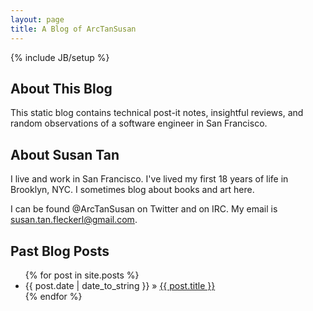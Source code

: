 ```yaml
---
layout: page
title: A Blog of ArcTanSusan
---
```

{% include JB/setup %}
## About This Blog
This static blog contains technical post-it notes, insightful reviews, and random observations of a software engineer in San Francisco.

## About Susan Tan
I live and work in San Francisco. I've lived my first 18 years of life in Brooklyn, NYC. I sometimes blog about books and art here.

I can be found @ArcTanSusan on Twitter and on IRC. My email is susan.tan.fleckerl@gmail.com.

## Past Blog Posts
<ul class="posts">
  {% for post in site.posts %}
    <li><span>{{ post.date | date_to_string }}</span> &raquo; <a href="{{ BASE_PATH }}{{ post.url }}">{{ post.title }}</a></li>
  {% endfor %}
</ul>
